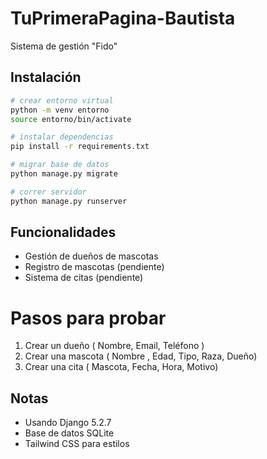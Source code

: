 # TuPrimeraPagina-Bautista

Sistema de gestión "Fido"

## Instalación

```bash
# crear entorno virtual
python -m venv entorno
source entorno/bin/activate

# instalar dependencias
pip install -r requirements.txt

# migrar base de datos
python manage.py migrate

# correr servidor
python manage.py runserver
```

## Funcionalidades

- Gestión de dueños de mascotas
- Registro de mascotas (pendiente)
- Sistema de citas (pendiente)

# Pasos para probar

1. Crear un dueño ( Nombre, Email, Teléfono )
2. Crear una mascota ( Nombre , Edad, Tipo, Raza, Dueño)
3. Crear una cita ( Mascota, Fecha, Hora, Motivo)

## Notas

- Usando Django 5.2.7
- Base de datos SQLite
- Tailwind CSS para estilos
